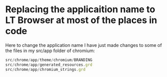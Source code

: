 # Replacing the applicaition name to LT Browser at most of the places in code


Here to change the application name I have just made changes to some of the files in my src/app folder of chromium:


```javascript
src/chrome/app/theme/chromium/BRANDING
src/chrome/app/generated_resources.grd
src/chrome/app/chromium_strings.grd
```
